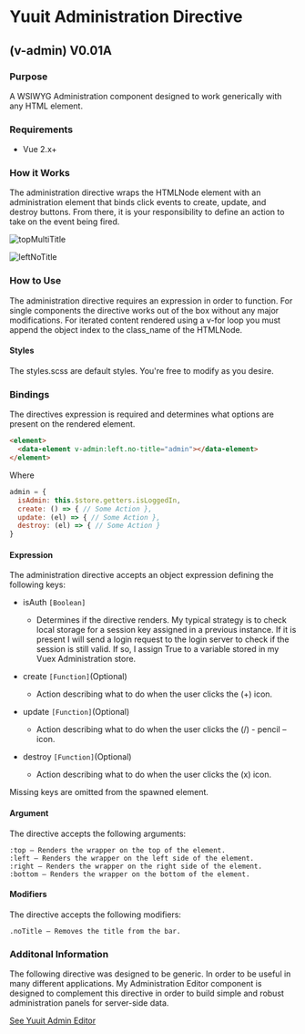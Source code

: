# Yuuit Administration Directive 
## (v-admin) V0.01A
### Purpose
A WSIWYG Administration component designed to work generically with any HTML element.

### Requirements
* Vue 2.x+

### How it Works
The administration directive wraps the HTMLNode element with an administration element that binds click events to create, update, and destroy buttons. From there, it is your responsibility to define an action to take on the event being fired.

![topMultiTitle](https://github.com/gitrojones/YuuitAdminDirective/top.multi.title.png)

![leftNoTitle](https://github.com/gitrojones/YuuitAdminDirective/left.no-title.png)

### How to Use
The administration directive requires an expression in order to function. For single components the directive works out of the box without any major modifications. For iterated content rendered using a v-for loop you must append the object index to the class_name of the HTMLNode.

#### Styles
The styles.scss are default styles. You're free to modify as you desire.

### Bindings
The directives expression is required and determines what options are present on the rendered element.

```html
<element>
  <data-element v-admin:left.no-title="admin"></data-element>
</element>
```

Where

```javascript
admin = {
  isAdmin: this.$store.getters.isLoggedIn,
  create: () => { // Some Action },
  update: (el) => { // Some Action },
  destroy: (el) => { // Some Action }
}
```

#### Expression
The administration directive accepts an object expression defining the following keys:

* isAuth ``[Boolean]``
  * Determines if the directive renders. My typical strategy is to check local storage for a session key assigned in a previous instance. If it is present I will send a login request to the login server to check if the session is still valid. If so, I assign True to a variable stored in my Vuex Administration store.

* create ``[Function]``(Optional) 
  * Action describing what to do when the user clicks the (+) icon.

* update ``[Function]``(Optional) 
  * Action describing what to do when the user clicks the (/) - pencil – icon.

* destroy ``[Function]``(Optional) 
  * Action describing what to do when the user clicks the (x) icon.

Missing keys are omitted from the spawned element.

#### Argument
The directive accepts the following arguments:

	:top – Renders the wrapper on the top of the element.
	:left – Renders the wrapper on the left side of the element.
    :right – Renders the wrapper on the right side of the element.
	:bottom – Renders the wrapper on the bottom of the element.

#### Modifiers
The directive accepts the following modifiers:

	.noTitle – Removes the title from the bar.

### Additonal Information
The following directive was designed to be generic. In order to be useful in many different applications. My Administration Editor component is designed to complement this directive in order to build simple and robust administration panels for server-side data.

[See Yuuit Admin Editor](http://github.com/gitrojones/YuuitAdminEditor)
